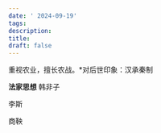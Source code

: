 ```yaml
---
date: ' 2024-09-19'
tags: 
description: 
title: 
draft: false
---
```

重视农业，擅长农战。*对后世印象：汉承秦制

**法家思想**
韩非子

李斯

商鞅

